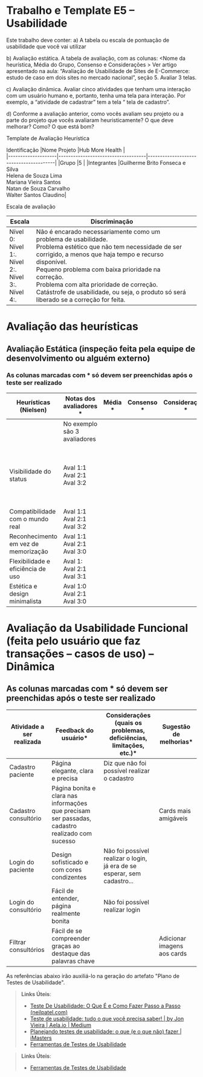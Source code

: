 # Trabalho e Template E5 – Usabilidade

Este trabalho deve conter:
a)	A tabela ou escala de pontuação de usabilidade que você vai utilizar

b)	Avaliação estática. A tabela de avaliação, com as colunas:
<Nome da heurística, Média do Grupo, Consenso e  Considerações >
Ver artigo apresentado na aula: 
“Avaliação de Usabilidade de Sites de E-Commerce: estudo de caso em dois sites no mercado nacional”, seção 5.
Avaliar 3 telas.

c)	Avaliação dinâmica. Avaliar cinco atividades que tenham uma interação com um usuário humano e, portanto, tenha uma tela para interação. Por exemplo,  a “atividade de cadastrar” tem a tela “ tela de cadastro”.
 
d)	Conforme a avaliação anterior, como vocês avaliam seu projeto ou a parte do projeto que vocês avaliaram heuristicamente? O que deve melhorar? Como? O que está bom?



Template de Avaliação Heurística

Identificação
|Nome Projeto |Hub More Health | <br>
|--------------------|------------------------------------|----------------------------------------|
|Grupo	|5 | 
|Integrantes |Guilherme Brito Fonseca e Silva <br>Helena de Souza Lima <br>Mariana Vieira Santos <br>Natan de Souza Carvalho <br> Walter Santos Claudino|







Escala de avaliação

|Escala	|Discriminação| <br>
|--------------------|------------------------------------|----------------------------------------|
|Nível 0: <br>Nível 1:. <br>Nível 2:. <br>Nível 3:. <br>Nível 4:.|Não é encarado necessariamente como um problema de usabilidade. <br>Problema estético que não tem necessidade de ser corrigido, a menos que haja tempo e recurso disponível. <br>Pequeno problema com baixa prioridade na correção. <br>Problema com alta prioridade de correção. <br>Catástrofe de usabilidade, ou seja, o produto só será liberado se a correção for feita.|


# Avaliação das heurísticas


## Avaliação Estática (inspeção feita pela equipe de desenvolvimento ou alguém externo)

### As colunas marcadas com * só devem ser preenchidas após o teste ser realizado

|Heurísticas (Nielsen)	|Notas dos avaliadores *	|Média *	|Consenso *   | Considerações *   |Melhorias *   |
|--------------------|------------------------------|-----------|-------------|---------------------|------------|
|                    | No exemplo são 3 avaliadores |           |             |                     |            |
|Visibilidade do status |Aval 1:1 <br>Aval 2:1 <br>Aval 3:2 | | |       |Aval 3: Precisam ser concertados os cards das clínicas na página principal    |	
|Compatibilidade com o mundo real |Aval 1:1 <br>Aval 2:1 <br>Aval 3:2 | | |
|Reconhecimento em vez de memorização |Aval 1:1 <br>Aval 2:1 <br>Aval 3:0  |   | |	 |  |	
|Flexibilidade e eficiência de uso |Aval 1: <br>Aval 2:1 <br>Aval 3:1  | | |  |  | 
|Estética e design minimalista |Aval 1:0 <br>Aval 2:1 <br>Aval 3:0  |	| |  |  |		
	

# Avaliação da Usabilidade Funcional (feita pelo usuário que faz transações – casos de uso) – Dinâmica

## As colunas marcadas com * só devem ser preenchidas após o teste ser realizado


|Atividade a ser realizada	|Feedback do usuário* |Considerações (quais os problemas, deficiências, limitações, etc.)* |Sugestão de melhorias* |
|--------------------|------------------------------|-----------|-------------|
|Cadastro paciente	 | Página elegante, clara e precisa |Diz que não foi possível realizar o cadastro		    |             |
Cadastro consultório |  Página bonita e clara nas informações que precisam ser passadas, cadastro realizado com sucesso                            |		    |Cards mais amigáveis             |                        			
Login do paciente | Design sofisticado e com cores condizentes                  |Não foi possível realizar o login, já era de se esperar, sem cadastro...		    |             |		
Login do consultório | Fácil de entender, página realmente bonita                             |Não foi possível realizar login		    |             |			
Filtrar consultórios | Fácil de se compreender graças ao destaque das palavras chave                             |		    |Adicionar imagens aos cards             |			











	





As referências abaixo irão auxiliá-lo na geração do artefato "Plano de Testes de Usabilidade".

> **Links Úteis**:
> - [Teste De Usabilidade: O Que É e Como Fazer Passo a Passo (neilpatel.com)](https://neilpatel.com/br/blog/teste-de-usabilidade/)
> - [Teste de usabilidade: tudo o que você precisa saber! | by Jon Vieira | Aela.io | Medium](https://medium.com/aela/teste-de-usabilidade-o-que-voc%C3%AA-precisa-saber-39a36343d9a6/)
> - [Planejando testes de usabilidade: o que (e o que não) fazer | iMasters](https://imasters.com.br/design-ux/planejando-testes-de-usabilidade-o-que-e-o-que-nao-fazer/)
> - [Ferramentas de Testes de Usabilidade](https://www.usability.gov/how-to-and-tools/resources/templates.html)




> **Links Úteis**:
> - [Ferramentas de Testes de Usabilidade](https://www.usability.gov/how-to-and-tools/resources/templates.html)
